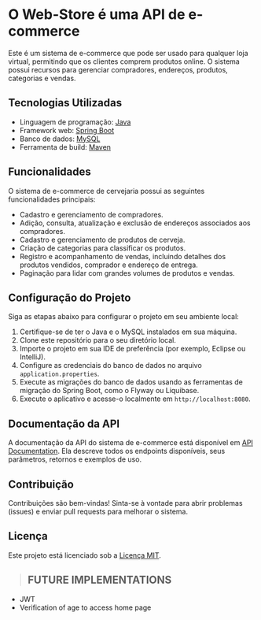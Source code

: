# O Web-Store é uma API de e-commerce

Este é um sistema de e-commerce que pode ser usado para qualquer loja virtual, permitindo que os clientes comprem produtos online. O sistema possui recursos para gerenciar compradores, endereços, produtos, categorias e vendas.

## Tecnologias Utilizadas

- Linguagem de programação: [Java](https://www.java.com/)
- Framework web: [Spring Boot](https://spring.io/projects/spring-boot)
- Banco de dados: [MySQL](https://www.mysql.com/)
- Ferramenta de build: [Maven](https://maven.apache.org/)

## Funcionalidades

O sistema de e-commerce de cervejaria possui as seguintes funcionalidades principais:

- Cadastro e gerenciamento de compradores.
- Adição, consulta, atualização e exclusão de endereços associados aos compradores.
- Cadastro e gerenciamento de produtos de cerveja.
- Criação de categorias para classificar os produtos.
- Registro e acompanhamento de vendas, incluindo detalhes dos produtos vendidos, comprador e endereço de entrega.
- Paginação para lidar com grandes volumes de produtos e vendas.

## Configuração do Projeto

Siga as etapas abaixo para configurar o projeto em seu ambiente local:

1. Certifique-se de ter o Java e o MySQL instalados em sua máquina.
2. Clone este repositório para o seu diretório local.
3. Importe o projeto em sua IDE de preferência (por exemplo, Eclipse ou IntelliJ).
4. Configure as credenciais do banco de dados no arquivo `application.properties`.
5. Execute as migrações do banco de dados usando as ferramentas de migração do Spring Boot, como o Flyway ou Liquibase.
6. Execute o aplicativo e acesse-o localmente em `http://localhost:8080`.

## Documentação da API

A documentação da API do sistema de e-commerce está disponível em [API Documentation](api-documentation.md). Ela descreve todos os endpoints disponíveis, seus parâmetros, retornos e exemplos de uso.

## Contribuição

Contribuições são bem-vindas! Sinta-se à vontade para abrir problemas (issues) e enviar pull requests para melhorar o sistema.

## Licença

Este projeto está licenciado sob a [Licença MIT](LICENSE).


>## FUTURE IMPLEMENTATIONS
 - JWT
 - Verification of age to access home page
